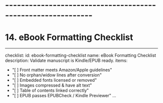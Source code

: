 # ------------------------------------------------------------
# 14. eBook Formatting Checklist
---
checklist:
  id: ebook-formatting-checklist
  name: eBook Formatting Checklist
  description: Validate manuscript is Kindle/EPUB ready.
items:
  - "[ ] Front matter meets Amazon/Apple guidelines"
  - "[ ] No orphan/widow lines after conversion"
  - "[ ] Embedded fonts licensed or removed"
  - "[ ] Images compressed & have alt text"
  - "[ ] Table of contents linked correctly"
  - "[ ] EPUB passes EPUBCheck / Kindle Previewer"
...
